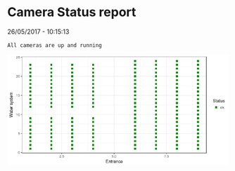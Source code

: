 Camera Status report
================
26/05/2017 - 10:15:13

    All cameras are up and running

![](camreport_files/figure-markdown_github/unnamed-chunk-2-1.png)
